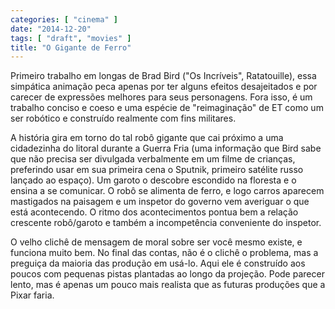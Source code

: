 ```yaml
---
categories: [ "cinema" ]
date: "2014-12-20"
tags: [ "draft", "movies" ]
title: "O Gigante de Ferro"
---
```

Primeiro trabalho em longas de Brad Bird ("Os Incríveis", Ratatouille),
essa simpática animação peca apenas por ter alguns efeitos desajeitados
e por carecer de expressões melhores para seus personagens. Fora isso,
é um trabalho conciso e coeso e uma espécie de "reimaginação" de ET
como um ser robótico e construído realmente com fins militares.

A história gira em torno do tal robô gigante que cai próximo a uma
cidadezinha do litoral durante a Guerra Fria (uma informação que
Bird sabe que não precisa ser divulgada verbalmente em um filme de
crianças, preferindo usar em sua primeira cena o Sputnik, primeiro
satélite russo lançado ao espaço). Um garoto o descobre escondido
na floresta e o ensina a se comunicar. O robô se alimenta de ferro, e
logo carros aparecem mastigados na paisagem e um inspetor do governo vem
averiguar o que está acontecendo. O ritmo dos acontecimentos pontua bem
a relação crescente robô/garoto e também a incompetência conveniente
do inspetor.

O velho clichê de mensagem de moral sobre ser você mesmo existe, e
funciona muito bem. No final das contas, não é o clichê o problema, mas
a preguiça da maioria das produção em usá-lo. Aqui ele é construído
aos poucos com pequenas pistas plantadas ao longo da projeção. Pode
parecer lento, mas é apenas um pouco mais realista que as futuras
produções que a Pixar faria.
